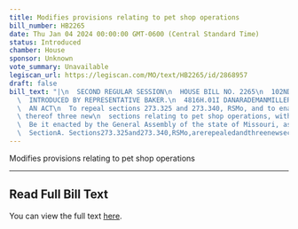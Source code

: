 ```yaml
---
title: Modifies provisions relating to pet shop operations
bill_number: HB2265
date: Thu Jan 04 2024 00:00:00 GMT-0600 (Central Standard Time)
status: Introduced
chamber: House
sponsor: Unknown
vote_summary: Unavailable
legiscan_url: https://legiscan.com/MO/text/HB2265/id/2868957
draft: false
bill_text: "|\n  SECOND REGULAR SESSION\n  HOUSE BILL NO. 2265\n  102ND GENERAL ASSEMBLY\n\
  \  INTRODUCED BY REPRESENTATIVE BAKER.\n  4816H.01I DANARADEMANMILLER,ChiefClerk\n\
  \  AN ACT\n  To repeal sections 273.325 and 273.340, RSMo, and to enact in lieu\
  \ thereof three new\n  sections relating to pet shop operations, with penalty provisions.\n\
  \  Be it enacted by the General Assembly of the state of Missouri, as follows:\n\
  \  SectionA. Sections273.325and273.340,RSMo,arerepealedandthreenewsections"
---
```

Modifies provisions relating to pet shop operations

---

## Read Full Bill Text

You can view the full text [here](https://legiscan.com/MO/text/HB2265/id/2868957).
